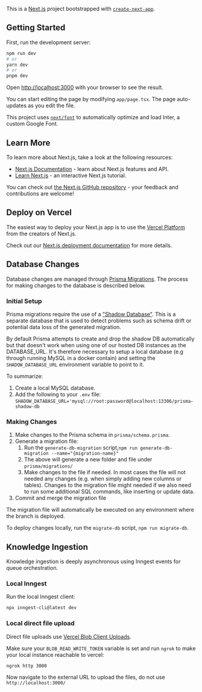 This is a [Next.js](https://nextjs.org/) project bootstrapped with [`create-next-app`](https://github.com/vercel/next.js/tree/canary/packages/create-next-app).

## Getting Started

First, run the development server:

```bash
npm run dev
# or
yarn dev
# or
pnpm dev
```

Open [http://localhost:3000](http://localhost:3000) with your browser to see the result.

You can start editing the page by modifying `app/page.tsx`. The page auto-updates as you edit the file.

This project uses [`next/font`](https://nextjs.org/docs/basic-features/font-optimization) to automatically optimize and load Inter, a custom Google Font.

## Learn More

To learn more about Next.js, take a look at the following resources:

- [Next.js Documentation](https://nextjs.org/docs) - learn about Next.js features and API.
- [Learn Next.js](https://nextjs.org/learn) - an interactive Next.js tutorial.

You can check out [the Next.js GitHub repository](https://github.com/vercel/next.js/) - your feedback and contributions are welcome!

## Deploy on Vercel

The easiest way to deploy your Next.js app is to use the [Vercel Platform](https://vercel.com/new?utm_medium=default-template&filter=next.js&utm_source=create-next-app&utm_campaign=create-next-app-readme) from the creators of Next.js.

Check out our [Next.js deployment documentation](https://nextjs.org/docs/deployment) for more details.

## Database Changes

Database changes are managed through [Prisma Migrations](https://www.prisma.io/docs/orm/prisma-migrate/getting-started). The process for making changes to the database is described below.

### Initial Setup

Prisma migrations require the use of a ["Shadow Database"](https://www.prisma.io/docs/orm/prisma-migrate/understanding-prisma-migrate/shadow-database#manually-configuring-the-shadow-database). This is a separate database that is used to detect problems such as schema drift or potential data loss of the generated migration.

By default Prisma attempts to create and drop the shadow DB automatically but that doesn't work when using one of our hosted DB instances as the DATABASE_URL. It's therefore necessary to setup a local database (e.g through running MySQL in a docker contain) and setting the `SHADOW_DATABASE_URL` environment variable to point to it.

To summarize:

1. Create a local MySQL database.
1. Add the following to your `.env` file: `SHADOW_DATABASE_URL='mysql://root:password@localhost:13306/prisma-shadow-db`

### Making Changes

1. Make changes to the Prisma schema in `prisma/schema.prisma`.
1. Generate a migration file:
   1. Run the `generate-db-migration` script,`npm run generate-db-migration --name="{migration-name}"`
   1. The above will generate a new folder and file under `prisma/migrations/`
   1. Make changes to the file if needed. In most cases the file will not needed any changes (e.g. when simply adding new columns or tables). Changes to the migration file might needed if we also need to run some additional SQL commands, like inserting or update data.
1. Commit and merge the migration file

The migration file will automatically be executed on any environment where the branch is deployed.

To deploy changes locally, run the `migrate-db` script, `npm run migrate-db`.

## Knowledge Ingestion

Knowledge ingestion is deeply asynchronous using Inngest events for queue orchestration.

### Local Inngest

Run the local Inngest client:

```zsh
npx inngest-cli@latest dev
```

### Local direct file upload

Direct file uploads use [Vercel Blob Client Uploads](https://vercel.com/docs/storage/vercel-blob/client-upload).

Make sure your `BLOB_READ_WRITE_TOKEN` variable is set and run `ngrok` to make your local instance reachable to vercel:

```zsh
ngrok http 3000
```

Now navigate to the external URL to upload the files, do not use `http://localhost:3000/`
